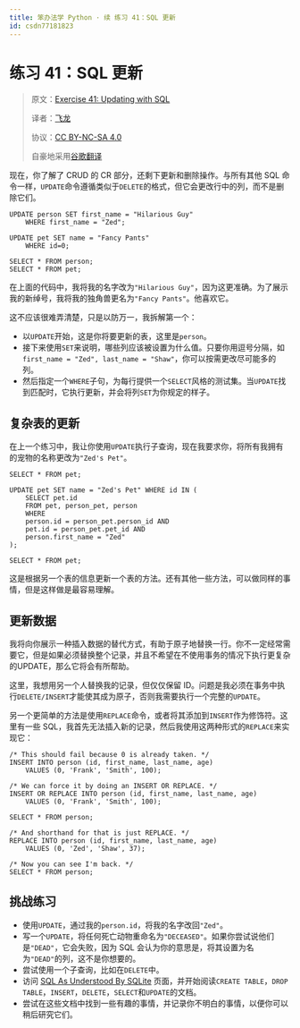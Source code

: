 ```yaml
---
title: 笨办法学 Python · 续 练习 41：SQL 更新
id: csdn77181823
---
```


# 练习 41：SQL 更新

> 原文：[Exercise 41: Updating with SQL](https://learncodethehardway.org/more-python-book/ex41.html)
> 
> 译者：[飞龙](https://github.com/wizardforcel)
> 
> 协议：[CC BY-NC-SA 4.0](http://creativecommons.org/licenses/by-nc-sa/4.0/)
> 
> 自豪地采用[谷歌翻译](https://translate.google.cn/)

现在，你了解了 CRUD 的 CR 部分，还剩下更新和删除操作。与所有其他 SQL 命令一样，`UPDATE`命令遵循类似于`DELETE`的格式，但它会更改行中的列，而不是删除它们。

```
UPDATE person SET first_name = "Hilarious Guy"
    WHERE first_name = "Zed";

UPDATE pet SET name = "Fancy Pants"
    WHERE id=0;

SELECT * FROM person;
SELECT * FROM pet;
```

在上面的代码中，我将我的名字改为`"Hilarious Guy"`，因为这更准确。为了展示我的新绰号，我将我的独角兽更名为`"Fancy Pants"`。他喜欢它。

这不应该很难弄清楚，只是以防万一，我拆解第一个：

*   以`UPDATE`开始，这是你将要更新的表，这里是`person`。
*   接下来使用`SET`来说明，哪些列应该被设置为什么值。只要你用逗号分隔，如`first_name = "Zed", last_name = "Shaw"`，你可以按需更改尽可能多的列。
*   然后指定一个`WHERE`子句，为每行提供一个`SELECT`风格的测试集。当`UPDATE`找到匹配时，它执行更新，并会将列`SET`为你规定的样子。

## 复杂表的更新

在上一个练习中，我让你使用`UPDATE`执行子查询，现在我要求你，将所有我拥有的宠物的名称更改为`"Zed's Pet"`。

```
SELECT * FROM pet;

UPDATE pet SET name = "Zed's Pet" WHERE id IN (
    SELECT pet.id
    FROM pet, person_pet, person
    WHERE
    person.id = person_pet.person_id AND
    pet.id = person_pet.pet_id AND
    person.first_name = "Zed"
);

SELECT * FROM pet;
```

这是根据另一个表的信息更新一个表的方法。还有其他一些方法，可以做同样的事情，但是这样做是最容易理解。

## 更新数据

我将向你展示一种插入数据的替代方式，有助于原子地替换一行。你不一定经常需要它，但是如果必须替换整个记录，并且不希望在不使用事务的情况下执行更复杂的UPDATE，那么它将会有所帮助。

这里，我想用另一个人替换我的记录，但仅仅保留 ID。问题是我必须在事务中执行`DELETE/INSERT`才能使其成为原子，否则我需要执行一个完整的`UPDATE`。

另一个更简单的方法是使用`REPLACE`命令，或者将其添加到`INSERT`作为修饰符。这里有一些 SQL，我首先无法插入新的记录，然后我使用这两种形式的`REPLACE`来实现它：

```
/* This should fail because 0 is already taken. */
INSERT INTO person (id, first_name, last_name, age)
    VALUES (0, 'Frank', 'Smith', 100);

/* We can force it by doing an INSERT OR REPLACE. */
INSERT OR REPLACE INTO person (id, first_name, last_name, age)
    VALUES (0, 'Frank', 'Smith', 100);

SELECT * FROM person;

/* And shorthand for that is just REPLACE. */
REPLACE INTO person (id, first_name, last_name, age)
    VALUES (0, 'Zed', 'Shaw', 37);

/* Now you can see I'm back. */
SELECT * FROM person;
```

## 挑战练习

*   使用`UPDATE`，通过我的`person.id`，将我的名字改回`"Zed"`。
*   写一个`UPDATE`，将任何死亡动物重命名为`"DECEASED"`。如果你尝试说他们是`"DEAD"`，它会失败，因为 SQL 会认为你的意思是，将其设置为名为`"DEAD"`的列，这不是你想要的。
*   尝试使用一个子查询，比如在`DELETE`中。
*   访问 [SQL As Understood By SQLite](http://www.sqlite.org/lang.html) 页面，并开始阅读`CREATE TABLE`，`DROP TABLE`，`INSERT`，`DELETE`，`SELECT`和`UPDATE`的文档。
*   尝试在这些文档中找到一些有趣的事情，并记录你不明白的事情，以便你可以稍后研究它们。